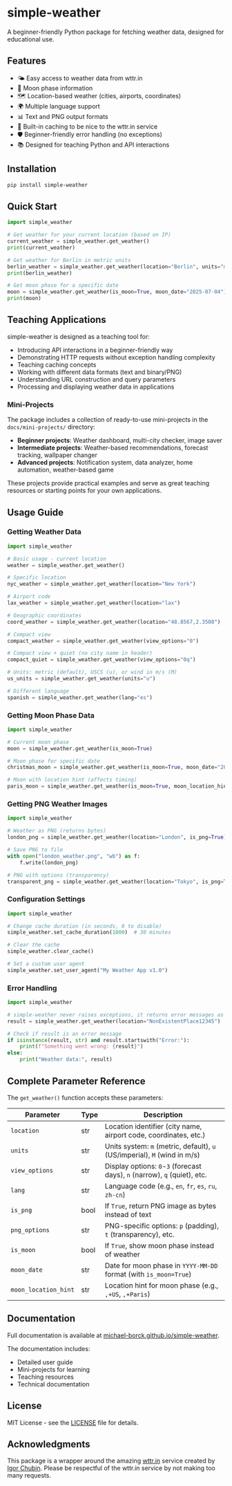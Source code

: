 # simple-weather

A beginner-friendly Python package for fetching weather data, designed for educational use.

## Features

- 🌤️ Easy access to weather data from wttr.in
- 🌙 Moon phase information
- 🗺️ Location-based weather (cities, airports, coordinates)
- 🌍 Multiple language support
- 📊 Text and PNG output formats
- 🚀 Built-in caching to be nice to the wttr.in service
- 🛡️ Beginner-friendly error handling (no exceptions)
- 📚 Designed for teaching Python and API interactions

## Installation

```bash
pip install simple-weather
```

## Quick Start

```python
import simple_weather

# Get weather for your current location (based on IP)
current_weather = simple_weather.get_weather()
print(current_weather)

# Get weather for Berlin in metric units
berlin_weather = simple_weather.get_weather(location="Berlin", units="m")
print(berlin_weather)

# Get moon phase for a specific date
moon = simple_weather.get_weather(is_moon=True, moon_date="2025-07-04")
print(moon)
```

## Teaching Applications

simple-weather is designed as a teaching tool for:

- Introducing API interactions in a beginner-friendly way
- Demonstrating HTTP requests without exception handling complexity
- Teaching caching concepts
- Working with different data formats (text and binary/PNG)
- Understanding URL construction and query parameters
- Processing and displaying weather data in applications

### Mini-Projects

The package includes a collection of ready-to-use mini-projects in the `docs/mini-projects/` directory:

- **Beginner projects**: Weather dashboard, multi-city checker, image saver
- **Intermediate projects**: Weather-based recommendations, forecast tracking, wallpaper changer
- **Advanced projects**: Notification system, data analyzer, home automation, weather-based game

These projects provide practical examples and serve as great teaching resources or starting points for your own applications.

## Usage Guide

### Getting Weather Data

```python
import simple_weather

# Basic usage - current location
weather = simple_weather.get_weather()

# Specific location
nyc_weather = simple_weather.get_weather(location="New York")

# Airport code
lax_weather = simple_weather.get_weather(location="lax")

# Geographic coordinates
coord_weather = simple_weather.get_weather(location="48.8567,2.3508")

# Compact view
compact_weather = simple_weather.get_weather(view_options="0")

# Compact view + quiet (no city name in header)
compact_quiet = simple_weather.get_weather(view_options="0q")

# Units: metric (default), USCS (u), or wind in m/s (M)
us_units = simple_weather.get_weather(units="u")

# Different language
spanish = simple_weather.get_weather(lang="es")
```

### Getting Moon Phase Data

```python
import simple_weather

# Current moon phase
moon = simple_weather.get_weather(is_moon=True)

# Moon phase for specific date
christmas_moon = simple_weather.get_weather(is_moon=True, moon_date="2025-12-25")

# Moon with location hint (affects timing)
paris_moon = simple_weather.get_weather(is_moon=True, moon_location_hint=",+Paris")
```

### Getting PNG Weather Images

```python
import simple_weather

# Weather as PNG (returns bytes)
london_png = simple_weather.get_weather(location="London", is_png=True)

# Save PNG to file
with open("london_weather.png", "wb") as f:
    f.write(london_png)

# PNG with options (transparency)
transparent_png = simple_weather.get_weather(location="Tokyo", is_png=True, png_options="t")
```

### Configuration Settings

```python
import simple_weather

# Change cache duration (in seconds, 0 to disable)
simple_weather.set_cache_duration(1800)  # 30 minutes

# Clear the cache
simple_weather.clear_cache()

# Set a custom user agent
simple_weather.set_user_agent("My Weather App v1.0")
```

### Error Handling

```python
import simple_weather

# simple-weather never raises exceptions, it returns error messages as strings
result = simple_weather.get_weather(location="NonExistentPlace12345")

# Check if result is an error message
if isinstance(result, str) and result.startswith("Error:"):
    print(f"Something went wrong: {result}")
else:
    print("Weather data:", result)
```

## Complete Parameter Reference

The `get_weather()` function accepts these parameters:

| Parameter | Type | Description |
|-----------|------|-------------|
| `location` | str | Location identifier (city name, airport code, coordinates, etc.) |
| `units` | str | Units system: `m` (metric, default), `u` (US/imperial), `M` (wind in m/s) |
| `view_options` | str | Display options: `0`-`3` (forecast days), `n` (narrow), `q` (quiet), etc. |
| `lang` | str | Language code (e.g., `en`, `fr`, `es`, `ru`, `zh-cn`) |
| `is_png` | bool | If `True`, return PNG image as bytes instead of text |
| `png_options` | str | PNG-specific options: `p` (padding), `t` (transparency), etc. |
| `is_moon` | bool | If `True`, show moon phase instead of weather |
| `moon_date` | str | Date for moon phase in `YYYY-MM-DD` format (with `is_moon=True`) |
| `moon_location_hint` | str | Location hint for moon phase (e.g., `,+US`, `,+Paris`) |

## Documentation

Full documentation is available at [michael-borck.github.io/simple-weather](https://michael-borck.github.io/simple-weather/).

The documentation includes:
- Detailed user guide
- Mini-projects for learning
- Teaching resources
- Technical documentation

## License

MIT License - see the [LICENSE](LICENSE) file for details.

## Acknowledgments

This package is a wrapper around the amazing [wttr.in](https://github.com/chubin/wttr.in) service created by [Igor Chubin](https://github.com/chubin). Please be respectful of the wttr.in service by not making too many requests.
